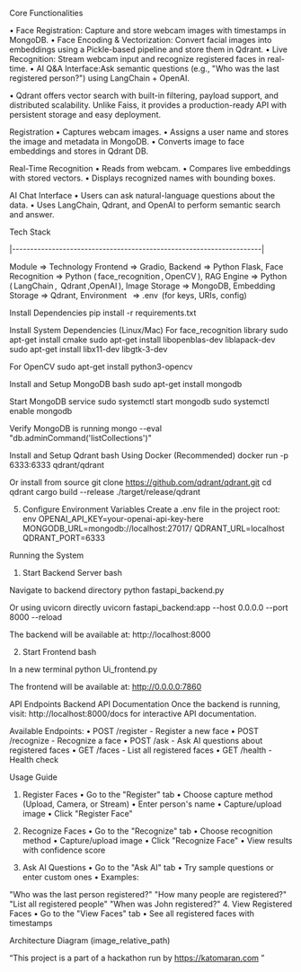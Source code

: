 Core Functionalities

•⁠ ⁠Face Registration: Capture and store webcam images with timestamps in MongoDB. •⁠ ⁠Face Encoding & Vectorization: Convert facial images into embeddings using a Pickle-based pipeline and store them in Qdrant. •⁠ ⁠Live Recognition: Stream webcam input and recognize registered faces in real-time. •⁠ ⁠AI Q&A Interface:Ask semantic questions (e.g., "Who was the last registered person?") using LangChain + OpenAI.

• Qdrant offers vector search with built-in filtering, payload support, and distributed scalability. Unlike Faiss, it provides a production-ready API with persistent storage and easy deployment.

Registration •⁠ ⁠Captures webcam images. •⁠ ⁠Assigns a user name and stores the image and metadata in MongoDB. •⁠ ⁠Converts image to face embeddings and stores in Qdrant DB.

Real-Time Recognition •⁠ ⁠Reads from webcam. •⁠ ⁠Compares live embeddings with stored vectors. •⁠ ⁠Displays recognized names with bounding boxes.

AI Chat Interface •⁠ ⁠Users can ask natural-language questions about the data. •⁠ ⁠Uses LangChain, Qdrant, and OpenAI to perform semantic search and answer.

Tech Stack

|---------------------------------------------------------------------|

Module	=>  Technology
Frontend  => Gradio,
Backend	  =>  Python Flask,
Face Recognition	  =>  Python (⁠ face_recognition ⁠,⁠ OpenCV ⁠),
RAG Engine  =>  Python (⁠ LangChain ⁠, ⁠ Qdrant ⁠,OpenAI ⁠),
Image Storage => MongoDB,
Embedding Storage	  =>  Qdrant,
Environment	⁠  =>  .env ⁠ (for keys, URIs, config)

Install Dependencies
pip install -r requirements.txt

Install System Dependencies (Linux/Mac)
For face_recognition library
sudo apt-get install cmake sudo apt-get install libopenblas-dev liblapack-dev sudo apt-get install libx11-dev libgtk-3-dev

For OpenCV
sudo apt-get install python3-opencv

Install and Setup MongoDB bash
sudo apt-get install mongodb

Start MongoDB service sudo systemctl start mongodb sudo systemctl enable mongodb

Verify MongoDB is running mongo --eval "db.adminCommand('listCollections')"

Install and Setup Qdrant bash
Using Docker (Recommended)
docker run -p 6333:6333 qdrant/qdrant

Or install from source
git clone https://github.com/qdrant/qdrant.git cd qdrant cargo build --release ./target/release/qdrant

5. Configure Environment Variables
Create a .env file in the project root: env OPENAI_API_KEY=your-openai-api-key-here MONGODB_URL=mongodb://localhost:27017/ QDRANT_URL=localhost QDRANT_PORT=6333

Running the System
1. Start Backend Server
bash

Navigate to backend directory
python fastapi_backend.py

Or using uvicorn directly
uvicorn fastapi_backend:app --host 0.0.0.0 --port 8000 --reload

The backend will be available at: http://localhost:8000

2. Start Frontend
bash

In a new terminal
python Ui_frontend.py

The frontend will be available at: http://0.0.0.0:7860

API Endpoints
Backend API Documentation
Once the backend is running, visit: http://localhost:8000/docs for interactive API documentation.

Available Endpoints:
•⁠ ⁠POST /register - Register a new face •⁠ ⁠POST /recognize - Recognize a face •⁠ ⁠POST /ask - Ask AI questions about registered faces •⁠ ⁠GET /faces - List all registered faces •⁠ ⁠GET /health - Health check

Usage Guide
1. Register Faces
•⁠ ⁠Go to the "Register" tab •⁠ ⁠Choose capture method (Upload, Camera, or Stream) •⁠ ⁠Enter person's name •⁠ ⁠Capture/upload image •⁠ ⁠Click "Register Face"

2. Recognize Faces
•⁠ ⁠Go to the "Recognize" tab •⁠ ⁠Choose recognition method •⁠ ⁠Capture/upload image •⁠ ⁠Click "Recognize Face" •⁠ ⁠View results with confidence score

3. Ask AI Questions
•⁠ ⁠Go to the "Ask AI" tab •⁠ ⁠Try sample questions or enter custom ones •⁠ ⁠Examples:

"Who was the last person registered?"
"How many people are registered?"
"List all registered people"
"When was John registered?"
4. View Registered Faces
•⁠ ⁠Go to the "View Faces" tab •⁠ ⁠See all registered faces with timestamps

Architecture Diagram
(image_relative_path)

“This project is a part of a hackathon run by https://katomaran.com ”
